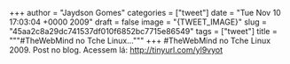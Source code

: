 
+++
author = "Jaydson Gomes"
categories = ["tweet"]
date = "Tue Nov 10 17:03:04 +0000 2009"
draft = false
image = "{TWEET_IMAGE}"
slug = "45aa2c8a29dc741537df010f6852bc7715e86549"
tags = ["tweet"]
title = """#TheWebMind no Tche Linux..."""
+++
#TheWebMind no Tche Linux 2009. Post no blog. Acessem lá: http://tinyurl.com/yl9vyot
